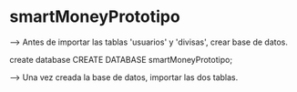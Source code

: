 # smartMoneyPrototipo

--> Antes de importar las tablas 'usuarios' y 'divisas', crear base de datos.

create database CREATE DATABASE smartMoneyPrototipo;

--> Una vez creada la base de datos, importar las dos tablas.


